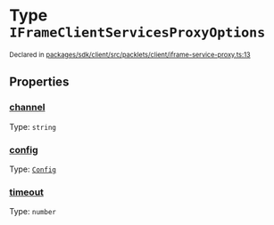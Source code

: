 # Type `IFrameClientServicesProxyOptions`
<sub>Declared in [packages/sdk/client/src/packlets/client/iframe-service-proxy.ts:13](https://github.com/dxos/dxos/blob/main/packages/sdk/client/src/packlets/client/iframe-service-proxy.ts#L13)</sub>




## Properties
### [channel](https://github.com/dxos/dxos/blob/main/packages/sdk/client/src/packlets/client/iframe-service-proxy.ts#L15)
Type: <code>string</code>

### [config](https://github.com/dxos/dxos/blob/main/packages/sdk/client/src/packlets/client/iframe-service-proxy.ts#L14)
Type: <code>[Config](/api/@dxos/client/classes/Config)</code>

### [timeout](https://github.com/dxos/dxos/blob/main/packages/sdk/client/src/packlets/client/iframe-service-proxy.ts#L16)
Type: <code>number</code>